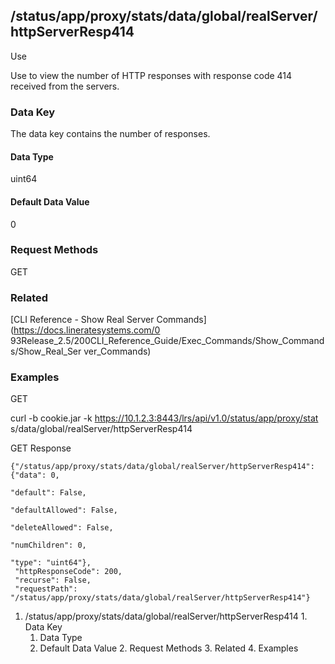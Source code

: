 ## /status/app/proxy/stats/data/global/realServer/httpServerResp414

Use

Use to view the number of HTTP responses with response code 414 received from
the servers.

### Data Key

The data key contains the number of responses.

#### Data Type

uint64

#### Default Data Value

0

### Request Methods

GET

### Related

[CLI Reference - Show Real Server Commands](https://docs.lineratesystems.com/0
93Release_2.5/200CLI_Reference_Guide/Exec_Commands/Show_Commands/Show_Real_Ser
ver_Commands)

### Examples

GET

curl -b cookie.jar -k https://10.1.2.3:8443/lrs/api/v1.0/status/app/proxy/stat
s/data/global/realServer/httpServerResp414

GET Response

    
    {"/status/app/proxy/stats/data/global/realServer/httpServerResp414": {"data": 0,
                                                                           "default": False,
                                                                           "defaultAllowed": False,
                                                                           "deleteAllowed": False,
                                                                           "numChildren": 0,
                                                                           "type": "uint64"},
     "httpResponseCode": 200,
     "recurse": False,
     "requestPath": "/status/app/proxy/stats/data/global/realServer/httpServerResp414"}
    

  1. /status/app/proxy/stats/data/global/realServer/httpServerResp414
    1. Data Key
      1. Data Type
      2. Default Data Value
    2. Request Methods
    3. Related
    4. Examples

